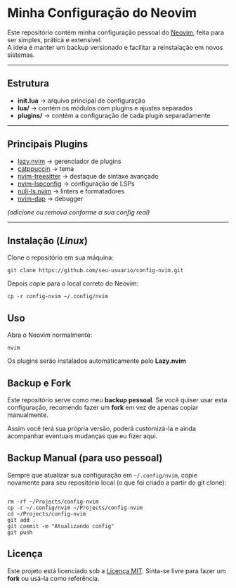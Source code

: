 # Minha Configuração do Neovim

Este repositório contém minha configuração pessoal do [Neovim](https://neovim.io/), feita para ser simples, prática e extensível.  
A ideia é manter um backup versionado e facilitar a reinstalação em novos sistemas.

---

## Estrutura

- **init.lua** → arquivo principal de configuração  
- **lua/** → contém os módulos com plugins e ajustes separados  
- **plugins/** → contém a configuração de cada plugin separadamente

---

## Principais Plugins

- [lazy.nvim](https://github.com/folke/lazy.nvim) → gerenciador de plugins  
- [catppuccin](https://github.com/catppuccin/nvim) → tema  
- [nvim-treesitter](https://github.com/nvim-treesitter/nvim-treesitter) → destaque de sintaxe avançado  
- [nvim-lspconfig](https://github.com/neovim/nvim-lspconfig) → configuração de LSPs  
- [null-ls.nvim](https://github.com/nvimtools/none-ls.nvim) → linters e formatadores  
- [nvim-dap](https://github.com/mfussenegger/nvim-dap) → debugger  

*(adicione ou remova conforme a sua config real)*

---

## Instalação (__*Linux*__)

Clone o repositório em sua máquina:

```
git clone https://github.com/seu-usuario/config-nvim.git

```

Depois copie para o local correto do Neovim:

```
cp -r config-nvim ~/.config/nvim

```

## Uso

Abra o Neovim normalmente:

```
nvim

```

Os plugins serão instalados automáticamente pelo **Lazy.nvim**

## Backup e Fork

Este repositório serve como meu **backup pessoal**.
Se você quiser usar esta configuração, recomendo fazer um **fork** em vez de apenas copiar manualmente.

Assim você terá sua própria versão, poderá customizá-la e ainda acompanhar eventuais mudanças que eu fizer aqui.

## Backup Manual (**para uso pessoal**)

Sempre que atualizar sua configuração em ` ~/.config/nvim `, copie novamente para seu repositório local (o que foi criado a partir do git clone):

```

rm -rf ~/Projects/config-nvim
cp -r ~/.config/nvim ~/Projects/config-nvim
cd ~/Projects/config-nvim
git add .
git commit -m "Atualizando config"
git push

```

## Licença 

Este projeto está licenciado sob a [Licença MIT](./LICENSE). Sinta-se livre para fazer um **fork** ou usá-la como referência.
